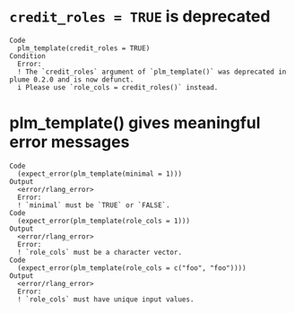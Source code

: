 # `credit_roles = TRUE` is deprecated

    Code
      plm_template(credit_roles = TRUE)
    Condition
      Error:
      ! The `credit_roles` argument of `plm_template()` was deprecated in plume 0.2.0 and is now defunct.
      i Please use `role_cols = credit_roles()` instead.

# plm_template() gives meaningful error messages

    Code
      (expect_error(plm_template(minimal = 1)))
    Output
      <error/rlang_error>
      Error:
      ! `minimal` must be `TRUE` or `FALSE`.
    Code
      (expect_error(plm_template(role_cols = 1)))
    Output
      <error/rlang_error>
      Error:
      ! `role_cols` must be a character vector.
    Code
      (expect_error(plm_template(role_cols = c("foo", "foo"))))
    Output
      <error/rlang_error>
      Error:
      ! `role_cols` must have unique input values.

